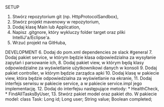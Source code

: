 SETUP
1. Stwórz repozytorium git (np. HttpProtocolSandbox),
2. Stwórz projekt mavenowy w repozytorium,
3. Dodaj klasę Main lub Application,
4. Napisz .gitgnore, który wykluczy folder target oraz pliki 
	IntelliJ'a/Eclipse'a.
5. Wrzuć projekt na GitHuba,

DEVELOPMENT
6. Dodaj do pom.xml dependencies ze slack #general
7. Dodaj pakiet service, w którym będzie klasa odpowiedzialna
	za wysyłanie zapytań i parsowanie ich,
8. Dodaj pakiet view, w którym będą klasy odpowiedzialne
	za wyświetlanie użytkownikowi danych w konsoli
9. Dodaj pakiet controller, w którym będzie zarządca apki
10. Dodaj klasę w pakiecie view, która będzie odpowiedzialna
	za wyświetlanie na ekranie,
11. Dodaj interfejs serwisu w pakiecie service, a w pakiecie
	service.impl jego implementację.
12. Dodaj do interfejsu następujące metody:
	* HealthCheck,
	* FindAllTasksByUser,
13. Stwórz pakiet model oraz pakiet dto. W pakiecie model:
	class Task:
		Long id;
		Long user;
		String value;
		Boolean completed;